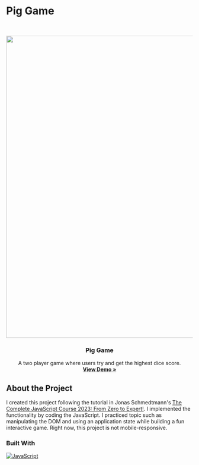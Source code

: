 # Pig Game

<br />
<p align="center">
  <a href="https://sososammy.github.io/pig-game">
    <img width="1755" height="813" alt="image" src="https://github.com/user-attachments/assets/04645cdf-7a53-4c8e-ac5d-c252e63434b0" />
  </a>

  <h3 align="center">Pig Game</h3>

  <p align="center">
    A two player game where users try and get the highest dice score.
    <br />
    <a href="https://sososammy.github.io/pig-game"><strong>View Demo »</strong></a>
  </p>
</p>

## About the Project

I created this project following the tutorial in Jonas Schmedtmann's [The Complete JavaScript Course 2023: From Zero to Expert!](https://www.udemy.com/course/the-complete-javascript-course/). I implemented the functionality by coding the JavaScript. I practiced topic such as manipulating the DOM and using an application state while building a fun interactive game. Right now, this project is not mobile-responsive.

### Built With

[![JavaScript][JavaScript-shield]][JavaScript-url]

[JavaScript-shield]: https://img.shields.io/badge/JavaScript-F7DF1E?style=for-the-badge&logo=javascript&logoColor=black
[JavaScript-url]: https://developer.mozilla.org/en-US/docs/Web/JavaScript


